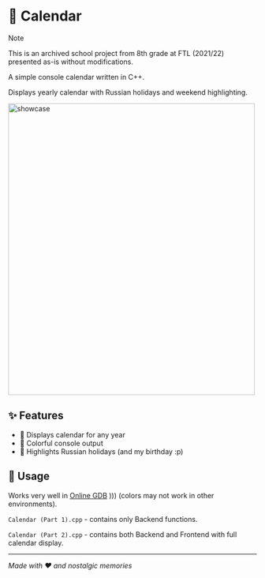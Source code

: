 # 📅 Calendar
> [!NOTE]  
> This is an archived school project from 8th grade at FTL (2021/22) presented as-is without modifications.

A simple console calendar written in C++.

Displays yearly calendar with Russian holidays and weekend highlighting.

<img width="500" height="591" alt="showcase" src="https://github.com/user-attachments/assets/f92fc33b-7869-4a7f-89bc-14feeffa1f3d" />

## ✨ Features
- 📆 Displays calendar for any year
- 🌈 Colorful console output
- 🎄 Highlights Russian holidays (and my birthday :p)

## 🚀 Usage
Works very well in [Online GDB](https://www.onlinegdb.com/online_c++_compiler) ))) (colors may not work in other environments).

`Calendar (Part 1).cpp` - contains only Backend functions.

`Calendar (Part 2).cpp` - contains both Backend and Frontend with full calendar display.

---
_Made with :heart: and nostalgic memories_
